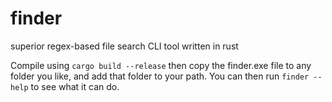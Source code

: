 # finder
superior regex-based file search CLI tool written in rust

Compile using `cargo build --release` then copy the finder.exe file to any folder you like, and add that folder to your path.  You can then run `finder --help` to see what it can do.  
